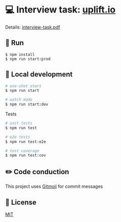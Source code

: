 # 💻 Interview task: [uplift.io](https://uplift.io/)

Details: [interview-task.pdf](./assets/interview-task.pdf)

## 🚀 Run

```shell
$ npm install
$ npm run start:prod
```
## 🔨 Local development

```bash
# one-shot start
$ npm run start

# watch mode
$ npm run start:dev
```

Tests

```bash
# unit tests
$ npm run test

# e2e tests
$ npm run test:e2e

# test coverage
$ npm run test:cov
```

## ✏️ Code conduction

This project uses [Gitmoji](https://gitmoji.carloscuesta.me) for commit messages

## 📄 License

[MIT](LICENSE)
